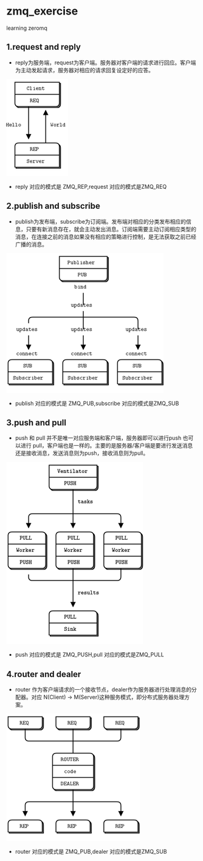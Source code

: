 # zmq_exercise
learning zeromq 

## 1.request and reply


* reply为服务端，request为客户端。服务器对客户端的请求进行回应。客户端为主动发起请求，服务器对相应的请求回复设定好的应答。

![Image text](images/1.png)

* reply 对应的模式是 ZMQ_REP,request 对应的模式是ZMQ_REQ

## 2.publish and subscribe

* publish为发布端，subscribe为订阅端。发布端对相应的分类发布相应的信息，只要有新消息存在，就会主动发出消息。订阅端需要主动订阅相应类型的消息，在连接之前的消息如果没有相应的策略进行控制，是无法获取之前已经广播的消息。

![Image text](images/2.png)

* publish 对应的模式是 ZMQ_PUB,subscribe 对应的模式是ZMQ_SUB

## 3.push and pull

* push 和 pull 并不是唯一对应服务端和客户端，服务器即可以进行push 也可以进行 pull，客户端也是一样的。主要的是服务器/客户端是要进行发送消息还是接收消息，发送消息则为push，接收消息则为pull。

![Image text](images/3.png)

* push 对应的模式是 ZMQ_PUSH,pull 对应的模式是ZMQ_PULL

## 4.router and dealer

* router 作为客户端请求的一个接收节点，dealer作为服务器进行处理消息的分配器。对应 N(Client) -> M(Server)这种服务模式，即分布式服务器处理方案。

![Image text](images/4.png)

* router 对应的模式是 ZMQ_PUB,dealer 对应的模式是ZMQ_SUB